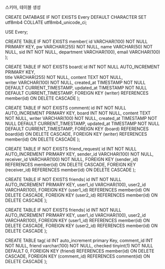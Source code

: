 스키마, 테이블 생성

CREATE DATABASE IF NOT EXISTS Every
DEFAULT CHARACTER SET utf8mb4 COLLATE utf8mb4_unicode_ci;

USE Every;

CREATE TABLE IF NOT EXISTS member(
 id VARCHAR(100) NOT NULL PRIMARY KEY,
 pw VARCHAR(255) NOT NULL,
 name VARCHAR(50) NOT NULL,
 sid INT NOT NULL,
 department VARCHAR(100),
 email VARCHAR(100)              
);

CREATE TABLE IF NOT EXISTS board(
 id INT NOT NULL AUTO_INCREMENT PRIMARY KEY,        
 title VARCHAR(255) NOT NULL,
 content TEXT NOT NULL,  
 writer VARCHAR(100) NOT NULL,
 created_at TIMESTAMP NOT NULL DEFAULT CURRENT_TIMESTAMP,
 updated_at TIMESTAMP NOT NULL DEFAULT CURRENT_TIMESTAMP,
 FOREIGN KEY (writer) REFERENCES member(id) ON DELETE CASCADE
);

CREATE TABLE IF NOT EXISTS comment(
 id INT NOT NULL AUTO_INCREMENT PRIMARY KEY,
 board INT NOT NULL,
 content TEXT NOT NULL,
 writer VARCHAR(100) NOT NULL,
 created_at TIMESTAMP NOT NULL DEFAULT CURRENT_TIMESTAMP,
 updated_at TIMESTAMP NOT NULL DEFAULT CURRENT_TIMESTAMP,
 FOREIGN KEY (board) REFERENCES board(id) ON DELETE CASCADE,
 FOREIGN KEY (writer) REFERENCES member(id) ON DELETE CASCADE
);


CREATE TABLE IF NOT EXISTS friend_request(
 id INT NOT NULL AUTO_INCREMENT PRIMARY KEY,
 sender_id VARCHAR(100) NOT NULL,
 receiver_id VARCHAR(100) NOT NULL,
 FOREIGN KEY (sender_id) REFERENCES member(id) ON DELETE CASCADE,
 FOREIGN KEY (receiver_id) REFERENCES member(id) ON DELETE CASCADE
);

CREATE TABLE IF NOT EXISTS friends(
 id INT NOT NULL AUTO_INCREMENT PRIMARY KEY,
 user1_id VARCHAR(100),
 user2_id VARCHAR(100),
 FOREIGN KEY (user1_id) REFERENCES member(id) ON DELETE CASCADE,
 FOREIGN KEY (user2_id) REFERENCES member(id) ON DELETE CASCADE
);

CREATE TABLE IF NOT EXISTS friends(
 id INT NOT NULL AUTO_INCREMENT PRIMARY KEY,
 user1_id VARCHAR(100),
 user2_id VARCHAR(100),
 FOREIGN KEY (user1_id) REFERENCES member(id) ON DELETE CASCADE,
 FOREIGN KEY (user2_id) REFERENCES member(id) ON DELETE CASCADE
);

CREATE TABLE tag(
 id INT auto_increment primary Key,
 comment_id INT NOT NULL,
 friend varchar(100) NOT NULL,
 checked tinyint(1) NOT NULL DEFAULT 0,
 FOREIGN KEY (friend) REFERENCES member(id) ON DELETE CASCADE,
 FOREIGN KEY (comment_id) REFERENCES comment(id) ON DELETE CASCADE
);